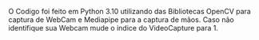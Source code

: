O Codigo foi feito em Python 3.10 utilizando das Bibliotecas OpenCV para captura de WebCam e Mediapipe para a captura de mãos.
Caso não identifique sua Webcam mude o indice do VideoCapture para 1.

